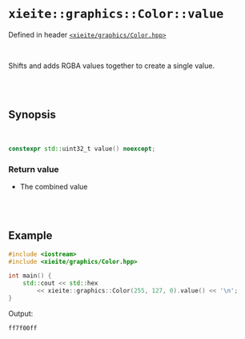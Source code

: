 # `xieite::graphics::Color::value`
Defined in header [`<xieite/graphics/Color.hpp>`](https://github.com/Eczbek/xieite/tree/main/include/xieite/graphics/Color.hpp)

<br/>

Shifts and adds RGBA values together to create a single value.

<br/><br/>

## Synopsis

<br/>

```cpp
constexpr std::uint32_t value() noexcept;
```
### Return value
- The combined value

<br/><br/>

## Example
```cpp
#include <iostream>
#include <xieite/graphics/Color.hpp>

int main() {
	std::cout << std::hex
		<< xieite::graphics::Color(255, 127, 0).value() << '\n';
}
```
Output:
```
ff7f00ff
```
